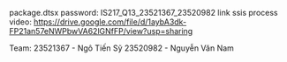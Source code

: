 package.dtsx password: IS217_Q13_23521367_23520982
link ssis process video: https://drive.google.com/file/d/1aybA3dk-FP21an57eNWPbwVA62lGNfFP/view?usp=sharing

Team:
23521367 - Ngô Tiến Sỹ
23520982 - Nguyễn Văn Nam
